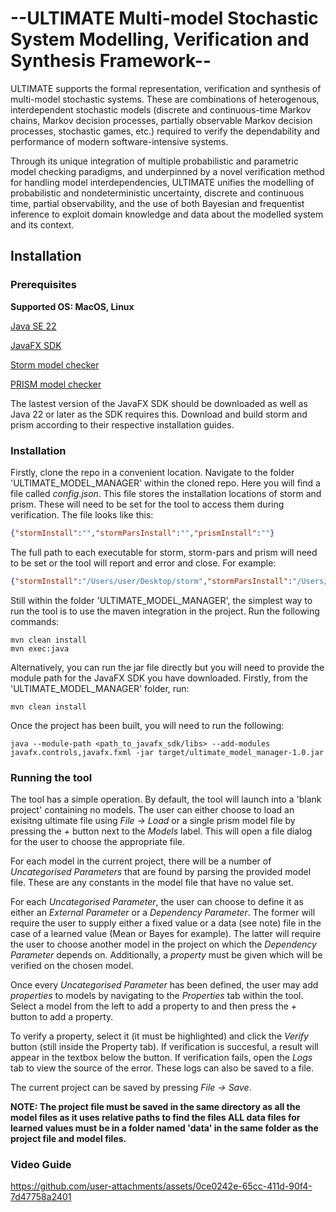 # --ULTIMATE Multi-model Stochastic System Modelling, Verification and Synthesis Framework--

ULTIMATE supports the formal representation, verification and synthesis of multi-model stochastic systems. These are combinations of heterogenous, interdependent stochastic models (discrete and continuous-time Markov chains, Markov decision processes, partially observable Markov decision processes, stochastic games, etc.) required to verify the dependability and performance of modern software-intensive systems.

Through its unique integration of multiple probabilistic and parametric model checking paradigms, and underpinned by a novel verification method for handling model interdependencies, ULTIMATE unifies the modelling of probabilistic and nondeterministic uncertainty, discrete and continuous time, partial observability, and the use of both Bayesian and frequentist inference to exploit domain knowledge and data about the modelled system and its context. 


## Installation

### Prerequisites

**Supported OS: MacOS, Linux**

[Java SE 22](https://www.oracle.com/java/technologies/javase/jdk22-archive-downloads.html)

[JavaFX SDK](https://gluonhq.com/products/javafx/)

[Storm model checker](https://www.stormchecker.org/index.html)

[PRISM model checker](https://www.prismmodelchecker.org/)

The lastest version of the JavaFX SDK should be downloaded as well as Java 22 or later as the SDK requires this. 
Download and build storm and prism according to their respective installation guides.

### Installation

Firstly, clone the repo in a convenient location. Navigate to the folder 'ULTIMATE_MODEL_MANAGER' within the cloned repo. Here you will find a file called *config.json*.
This file stores the installation locations of storm and prism. These will need to be set for the tool to access them during verification. The file looks like this:

```json
{"stormInstall":"","stormParsInstall":"","prismInstall":""}
```
The full path to each executable for storm, storm-pars and prism will need to be set or the tool will report and error and close. For example:

```json
{"stormInstall":"/Users/user/Desktop/storm","stormParsInstall":"/Users/user/Desktop/storm-pars","prismInstall":"/Users/user/Desktop/prism"}
```

Still within the folder 'ULTIMATE_MODEL_MANAGER', the simplest way to run the tool is to use the maven integration in the project. Run the following commands:

```console
mvn clean install
mvn exec:java
```

Alternatively, you can run the jar file directly but you will need to provide the module path for the JavaFX SDK you have downloaded.
Firstly, from the 'ULTIMATE_MODEL_MANAGER' folder, run:

```console
mvn clean install
```
Once the project has been built, you will need to run the following:

```console
java --module-path <path_to_javafx_sdk/libs> --add-modules javafx.controls,javafx.fxml -jar target/ultimate_model_manager-1.0.jar
```

### Running the tool

The tool has a simple operation. By default, the tool will launch into a 'blank project' containing no models. The user can either choose to load an exisitng ultimate file using *File -> Load* or a single prism model file by pressing the *+* button next to the *Models* label. This will open a file dialog for the user to choose the appropriate file.

For each model in the current project, there will be a number of *Uncategorised Parameters* that are found by parsing the provided model file. These are any constants in the model file that have no value set. 

For each *Uncategorised Parameter*, the user can choose to define it as either an *External Parameter* or a *Dependency Parameter*. The former will require the user to supply either a fixed value or a data (see note) file in the case of a learned value (Mean or Bayes for example). The latter will require the user to choose another model in the project on which the *Dependency Parameter* depends on. Additionally, a *property* must be given which will be verified on the chosen model.

Once every *Uncategorised Parameter* has been defined, the user may add *properties* to models by navigating to the *Properties* tab within the tool. Select a model from the left to add a property to and then press the *+* button to add a property. 

To verify a property, select it (it must be highlighted) and click the *Verify* button (still inside the Property tab). If verification is succesful, a result will appear in the textbox below the button. If verification fails, open the *Logs* tab to view the source of the error. These logs can also be saved to a file. 

The current project can be saved by pressing *File -> Save*.

**NOTE: The project file must be saved in the same directory as all the model files as it uses relative paths to find the files
        ALL data files for learned values must be in a folder named 'data' in the same folder as the project file and model files.**

### Video Guide

https://github.com/user-attachments/assets/0ce0242e-65cc-411d-90f4-7d47758a2401
